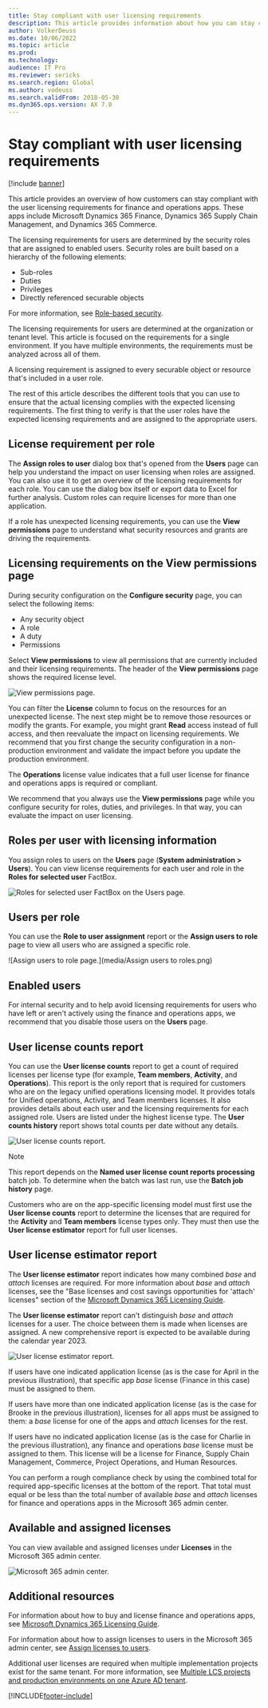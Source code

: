 ```yaml
---
title: Stay compliant with user licensing requirements
description: This article provides information about how you can stay compliant with the user licensing requirements for finance and operations apps.
author: VolkerDeuss
ms.date: 10/06/2022
ms.topic: article
ms.prod: 
ms.technology: 
audience: IT Pro
ms.reviewer: sericks
ms.search.region: Global
ms.author: vodeuss
ms.search.validFrom: 2018-05-30
ms.dyn365.ops.version: AX 7.0
---
```


# Stay compliant with user licensing requirements

[!include [banner](../includes/banner.md)]

This article provides an overview of how customers can stay compliant with the user licensing requirements for finance and operations apps. These apps include Microsoft Dynamics 365 Finance, Dynamics 365 Supply Chain Management, and Dynamics 365 Commerce.

The licensing requirements for users are determined by the security roles that are assigned to enabled users. Security roles are built based on a hierarchy of the following elements:

- Sub-roles
- Duties
- Privileges
- Directly referenced securable objects

For more information, see [Role-based security](./role-based-security.md).

The licensing requirements for users are determined at the organization or tenant level. This article is focused on the requirements for a single environment. If you have multiple environments, the requirements must be analyzed across all of them.

A licensing requirement is assigned to every securable object or resource that's included in a user role.

The rest of this article describes the different tools that you can use to ensure that the actual licensing complies with the expected licensing requirements. The first thing to verify is that the user roles have the expected licensing requirements and are assigned to the appropriate users.

## License requirement per role

The **Assign roles to user** dialog box that's opened from the **Users** page can help you understand the impact on user licensing when roles are assigned. You can also use it to get an overview of the licensing requirements for each role. You can use the dialog box itself or export data to Excel for further analysis. Custom roles can require licenses for more than one application.

If a role has unexpected licensing requirements, you can use the **View permissions** page to understand what security resources and grants are driving the requirements.

## Licensing requirements on the View permissions page

During security configuration on the **Configure security** page, you can select the following items:

- Any security object
- A role
- A duty
- Permissions

Select **View permissions** to view all permissions that are currently included and their licensing requirements. The header of the **View permissions** page shows the required license level.

![View permissions page.](media/View-permissions2.png)

You can filter the **License** column to focus on the resources for an unexpected license. The next step might be to remove those resources or modify the grants. For example, you might grant **Read** access instead of full access, and then reevaluate the impact on licensing requirements. We recommend that you first change the security configuration in a non-production environment and validate the impact before you update the production environment.

The **Operations** license value indicates that a full user license for finance and operations apps is required or compliant.

We recommend that you always use the **View permissions** page while you configure security for roles, duties, and privileges. In that way, you can evaluate the impact on user licensing.

## Roles per user with licensing information

You assign roles to users on the **Users** page (**System administration \> Users**). You can view license requirements for each user and role in the **Roles for selected user** FactBox.

![Roles for selected user FactBox on the Users page.](media/Roles-for-selected-user2.png)

## Users per role

You can use the **Role to user assignment** report or the **Assign users to role** page to view all users who are assigned a specific role.

![Assign users to role page.](media/Assign users to roles.png)

## Enabled users

For internal security and to help avoid licensing requirements for users who have left or aren't actively using the finance and operations apps, we recommend that you disable those users on the **Users** page.

## User license counts report

You can use the **User license counts** report to get a count of required licenses per license type (for example, **Team members**, **Activity**, and **Operations**). This report is the only report that is required for customers who are on the legacy unified operations licensing model. It provides totals for Unified operations, Activity, and Team members licenses. It also provides details about each user and the licensing requirements for each assigned role. Users are listed under the highest license type. The **User counts history** report shows total counts per date without any details.

![User license counts report.](media/User-count-report2.png)

> [!NOTE]
> This report depends on the **Named user license count reports processing** batch job. To determine when the batch was last run, use the **Batch job history** page.

Customers who are on the app-specific licensing model must first use the **User license counts** report to determine the licenses that are required for the **Activity** and **Team members** license types only. They must then use the **User license estimator** report for full user licenses.

## User license estimator report

The **User license estimator** report indicates how many combined *base* and *attach* licenses are required. For more information about *base* and *attach* licenses, see the "Base licenses and cost savings opportunities for 'attach' licenses" section of the [Microsoft Dynamics 365 Licensing Guide](https://go.microsoft.com/fwlink/?LinkId=866544&amp;clcid=0x409).

The **User license estimator** report can't distinguish *base* and *attach* licenses for a user. The choice between them is made when licenses are assigned. A new comprehensive report is expected to be available during the calendar year 2023.

![User license estimator report.](media/User-license-estimator2.png)

If users have one indicated application license (as is the case for April in the previous illustration), that specific app *base* license (Finance in this case) must be assigned to them.

If users have more than one indicated application license (as is the case for Brooke in the previous illustration), licenses for all apps must be assigned to them: a *base* license for one of the apps and *attach* licenses for the rest.

If users have no indicated application license (as is the case for Charlie in the previous illustration), any finance and operations *base* license must be assigned to them. This license will be a license for Finance, Supply Chain Management, Commerce, Project Operations, and Human Resources. 

You can perform a rough compliance check by using the combined total for required app-specific licenses at the bottom of the report. That total must equal or be less than the total number of available *base* and *attach* licenses for finance and operations apps in the Microsoft 365 admin center.

## Available and assigned licenses

You can view available and assigned licenses under **Licenses** in the Microsoft 365 admin center.

![Microsoft 365 admin center.](media/M365-admin-center.png)

## Additional resources

For information about how to buy and license finance and operations apps, see [Microsoft Dynamics 365 Licensing Guide](https://go.microsoft.com/fwlink/?LinkId=866544&amp;clcid=0x409).

For information about how to assign licenses to users in the Microsoft 365 admin center, see [Assign licenses to users](/microsoft-365/admin/manage/assign-licenses-to-users).

Additional user licenses are required when multiple implementation projects exist for the same tenant. For more information, see [Multiple LCS projects and production environments on one Azure AD tenant](../../fin-ops/get-started/implement-multiple-projects-aad-tenant.md#licensing-requirements).


[!INCLUDE[footer-include](../../../includes/footer-banner.md)]
